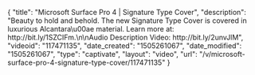 {
    "title": "Microsoft Surface Pro 4 | Signature Type Cover",
    "description": "Beauty to hold and behold. The new Signature Type Cover is covered in luxurious Alcantara\u00ae material. Learn more at: http:\/\/bit.ly\/1SZCIFm.\n\nAudio Description Video: http:\/\/bit.ly\/2unvJlM",
    "videoid": "117471135",
    "date_created": "1505261067",
    "date_modified": "1505261067",
    "type": "captivate",
    "layout": "video",
    "url": "\/v\/microsoft-surface-pro-4-signature-type-cover\/117471135"
}